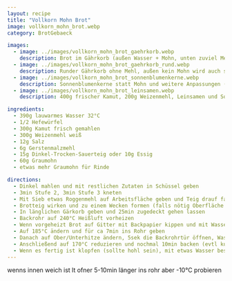```yaml
---
layout: recipe
title: "Vollkorn Mohn Brot"
image: vollkorn_mohn_brot.webp
category: BrotGebaeck

images:
  - image: ../images/vollkorn_mohn_brot_gaehrkorb.webp
    description: Brot im Gährkorb (außen Wasser + Mohn, unten zuviel Mehl in Korb)
  - image: ../images/vollkorn_mohn_brot_gaehrkorb_rund.webp
    description: Runder Gährkorb ohne Mehl, außen kein Mohn wird auch sehr gut. Außen Mohn ist aber besser
  - image: ../images/vollkorn_mohn_brot_sonnenblumenkerne.webp
    description: Sonnenblumenkerne statt Mohn und weitere Anpassungen (300g frisch gemahlener Kamut, 300g Roggenmehl, 15g Roggen-Trocken-Sauerteig). Leere Auflaufform beim Vorheizen und später wenn Brot ins Rohr kommt mit Wasser füllen. Außerdem erstmals mehrmals ins Rohr sprühen. Ergebnis ist super Rinde
  - image: ../images/vollkorn_mohn_brot_leinsamen.webp
    description: 400g frischer Kamut, 200g Weizenmehl, Leinsamen und Sonnenblumenkerne drinnen, außen Leinsamen. Ergebnis war perfekt, das beste Brot seit langem.

ingredients:
  - 390g lauwarmes Wasser 32°C
  - 1/2 Hefewürfel
  - 300g Kamut frisch gemahlen
  - 300g Weizenmehl weiß
  - 12g Salz
  - 6g Gerstenmalzmehl
  - 15g Dinkel-Trocken-Sauerteig oder 10g Essig
  - 60g Graumohn
  - etwas mehr Graumohn für Rinde

directions:
  - Dinkel mahlen und mit restlichen Zutaten in Schüssel geben
  - 3min Stufe 2, 3min Stufe 3 kneten
  - Mit Sieb etwas Roggenmehl auf Arbeitsfläche geben und Teig drauf fallen lassen, rundherum einmehlen und zugedeckt 30m gehen lassen
  - Brotteig wirken und zu einem Wecken formen (falls nötig Oberfläche etwas befeuchten) und in Mohn wälzen sodass das Brot rundherum komplett mit Mohn bedeckt ist
  - In länglichen Gärkorb geben und 25min zugedeckt gehen lassen
  - Backrohr auf 240°C Heißluft vorheizen
  - Wenn vorgeheizt Brot auf Gitter mit Backpapier kippen und mit Wasser besprühen (optional vorher mit Messer länglich einschneiden)
  - Auf 185°C ändern und für ca 7min ins Rohr geben
  - Danach auf Ober/Unterhitze ändern, 5sek die Backrohrtür öffnen, Wasser reinsprühen, schließen und 30min weiterbacken.
  - Anschließend auf 170°C reduzieren und nochmal 10min backen (evtl kurz besprühen). Danach Gitter mit Brot aus Rohr ziehen und Brot nochmal gut mit Wasser besprühen und 5min backen (in Summe also 7+30+10+5min)
  - Wenn es fertig ist klopfen (sollte hohl sein), mit etwas Wasser besprühen und auf Gitter auskühlen lassen
---
```


wenns innen weich ist lt ofner 5-10min länger ins rohr aber -10°C probieren
